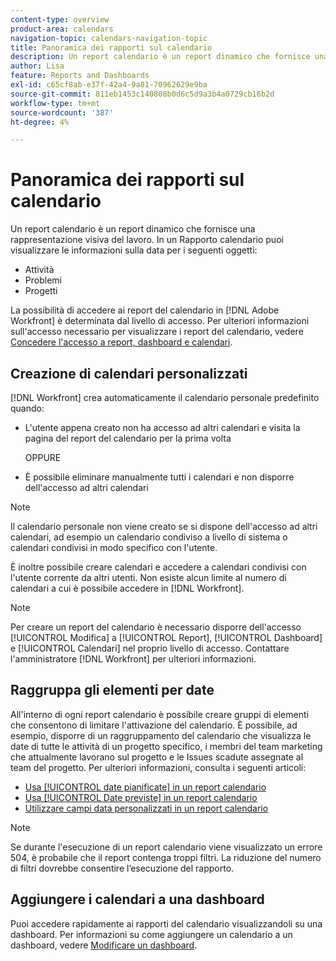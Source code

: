 ```yaml
---
content-type: overview
product-area: calendars
navigation-topic: calendars-navigation-topic
title: Panoramica dei rapporti sul calendario
description: Un report calendario è un report dinamico che fornisce una rappresentazione visiva del lavoro. È possibile visualizzare le informazioni sulla data in un report calendario per attività, problemi e progetti.
author: Lisa
feature: Reports and Dashboards
exl-id: c65cf8ab-e37f-42a4-9a81-70962629e9ba
source-git-commit: 811eb1453c140808b0d6c5d9a3b4a0729cb16b2d
workflow-type: tm+mt
source-wordcount: '387'
ht-degree: 4%

---
```


# Panoramica dei rapporti sul calendario

<!-- Audited: 01/2024 -->

Un report calendario è un report dinamico che fornisce una rappresentazione visiva del lavoro. In un Rapporto calendario puoi visualizzare le informazioni sulla data per i seguenti oggetti:

* Attività
* Problemi
* Progetti

La possibilità di accedere ai report del calendario in [!DNL Adobe Workfront] è determinata dal livello di accesso. Per ulteriori informazioni sull&#39;accesso necessario per visualizzare i report del calendario, vedere [Concedere l&#39;accesso a report, dashboard e calendari](../../../administration-and-setup/add-users/configure-and-grant-access/grant-access-reports-dashboards-calendars.md).

## Creazione di calendari personalizzati

[!DNL Workfront] crea automaticamente il calendario personale predefinito quando:

* L&#39;utente appena creato non ha accesso ad altri calendari e visita la pagina del report del calendario per la prima volta

  OPPURE

* È possibile eliminare manualmente tutti i calendari e non disporre dell&#39;accesso ad altri calendari

>[!NOTE]
>
>Il calendario personale non viene creato se si dispone dell&#39;accesso ad altri calendari, ad esempio un calendario condiviso a livello di sistema o calendari condivisi in modo specifico con l&#39;utente.

È inoltre possibile creare calendari e accedere a calendari condivisi con l&#39;utente corrente da altri utenti. Non esiste alcun limite al numero di calendari a cui è possibile accedere in [!DNL Workfront].

>[!NOTE]
>
>Per creare un report del calendario è necessario disporre dell&#39;accesso [!UICONTROL Modifica] a [!UICONTROL Report], [!UICONTROL Dashboard] e [!UICONTROL Calendari] nel proprio livello di accesso. Contattare l&#39;amministratore [!DNL Workfront] per ulteriori informazioni.

## Raggruppa gli elementi per date

All&#39;interno di ogni report calendario è possibile creare gruppi di elementi che consentono di limitare l&#39;attivazione del calendario. È possibile, ad esempio, disporre di un raggruppamento del calendario che visualizza le date di tutte le attività di un progetto specifico, i membri del team marketing che attualmente lavorano sul progetto e le Issues scadute assegnate al team del progetto. Per ulteriori informazioni, consulta i seguenti articoli:

* [Usa [!UICONTROL date pianificate] in un report calendario](../../../reports-and-dashboards/reports/calendars/use-planned-dates.md)
* [Usa [!UICONTROL Date previste] in un report calendario](../../../reports-and-dashboards/reports/calendars/use-projected-dates.md)
* [Utilizzare campi data personalizzati in un report calendario](../../../reports-and-dashboards/reports/calendars/use-custom-dates.md)

>[!NOTE]
>
>Se durante l&#39;esecuzione di un report calendario viene visualizzato un errore 504, è probabile che il report contenga troppi filtri. La riduzione del numero di filtri dovrebbe consentire l’esecuzione del rapporto.

## Aggiungere i calendari a una dashboard

Puoi accedere rapidamente ai rapporti del calendario visualizzandoli su una dashboard. Per informazioni su come aggiungere un calendario a un dashboard, vedere [Modificare un dashboard](../../../reports-and-dashboards/dashboards/creating-and-managing-dashboards/edit-dashboard.md).
